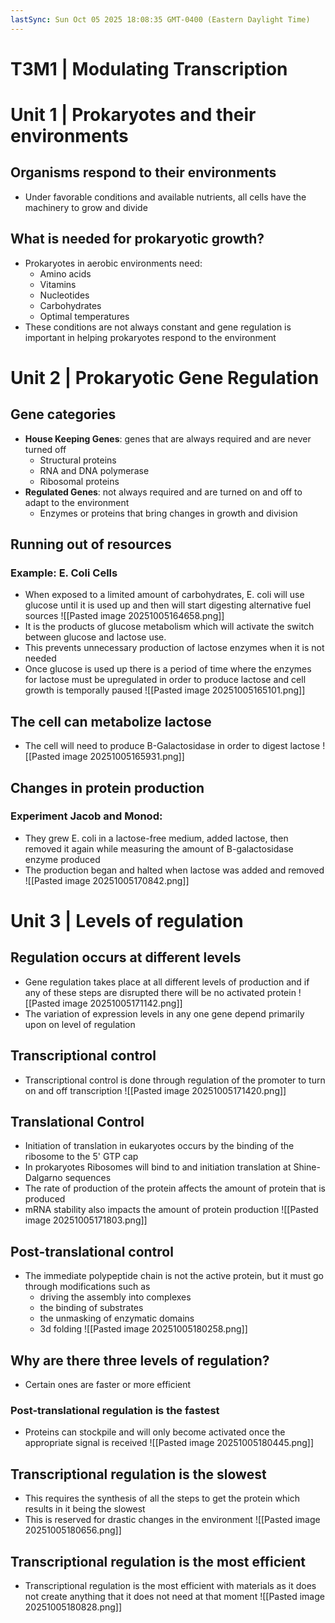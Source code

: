 ```yaml
---
lastSync: Sun Oct 05 2025 18:08:35 GMT-0400 (Eastern Daylight Time)
---
```

# T3M1 | Modulating Transcription
# Unit 1 | Prokaryotes and their environments
## Organisms respond to their environments
- Under favorable conditions and available nutrients, all cells have the machinery to grow and divide
## What is needed for prokaryotic growth?
- Prokaryotes in aerobic environments need:
	- Amino acids
	- Vitamins
	- Nucleotides
	- Carbohydrates
	- Optimal temperatures
- These conditions are not always constant and gene regulation is important in helping prokaryotes respond to the environment
# Unit 2 | Prokaryotic Gene Regulation
## Gene categories
- **House Keeping Genes**: genes that are always required and are never turned off
	- Structural proteins
	- RNA and DNA polymerase
	- Ribosomal proteins
- **Regulated Genes**: not always required and are turned on and off to adapt to the environment
	- Enzymes or proteins that bring changes in growth and division
## Running out of resources
### Example: E. Coli Cells
- When exposed to a limited amount of carbohydrates, E. coli will use glucose until it is used up and then will start digesting alternative fuel sources
![[Pasted image 20251005164658.png]]
- It is the products of glucose metabolism which will activate the switch between glucose and lactose use. 
- This prevents unnecessary production of lactose enzymes when it is not needed
- Once glucose is used up there is a period of time where the enzymes for lactose must be upregulated in order to produce lactose and cell growth is temporally paused
![[Pasted image 20251005165101.png]]
## The cell can metabolize lactose
- The cell will need to produce B-Galactosidase in order to digest lactose
![[Pasted image 20251005165931.png]]
## Changes in protein production
### Experiment Jacob and Monod:
- They grew E. coli in a lactose-free medium, added lactose, then removed it again while measuring the amount of B-galactosidase enzyme produced
- The production began and halted when lactose was added and removed
![[Pasted image 20251005170842.png]]
# Unit 3 | Levels of regulation
## Regulation occurs at different levels
- Gene regulation takes place at all different levels of production and if any of these steps are disrupted there will be no activated protein
![[Pasted image 20251005171142.png]]
- The variation of expression levels in any one gene depend primarily upon on level of regulation
## Transcriptional control
- Transcriptional control is done through regulation of the promoter to turn on and off transcription
![[Pasted image 20251005171420.png]]
## Translational Control
- Initiation of translation in eukaryotes occurs by the binding of the ribosome to the 5' GTP cap
- In prokaryotes Ribosomes will bind to and initiation translation at Shine-Dalgarno sequences
- The rate of production of the protein affects the amount of protein that is produced
- mRNA stability also impacts the amount of protein production
![[Pasted image 20251005171803.png]]
## Post-translational control
- The immediate polypeptide chain is not the active protein, but it must go through modifications such as
	- driving the assembly into complexes
	- the binding of substrates
	- the unmasking of enzymatic domains
	- 3d folding
![[Pasted image 20251005180258.png]]
## Why are there three levels of regulation?
- Certain ones are faster or more efficient
### Post-translational regulation is the fastest
- Proteins can stockpile and will only become activated once the appropriate signal is received
![[Pasted image 20251005180445.png]]
## Transcriptional regulation is the slowest
- This requires the synthesis of all the steps to get the protein which results in it being the slowest
- This is reserved for drastic changes in the environment
![[Pasted image 20251005180656.png]]
## Transcriptional regulation is the most efficient
- Transcriptional regulation is the most efficient with materials as it does not create anything that it does not need at that moment
![[Pasted image 20251005180828.png]]
